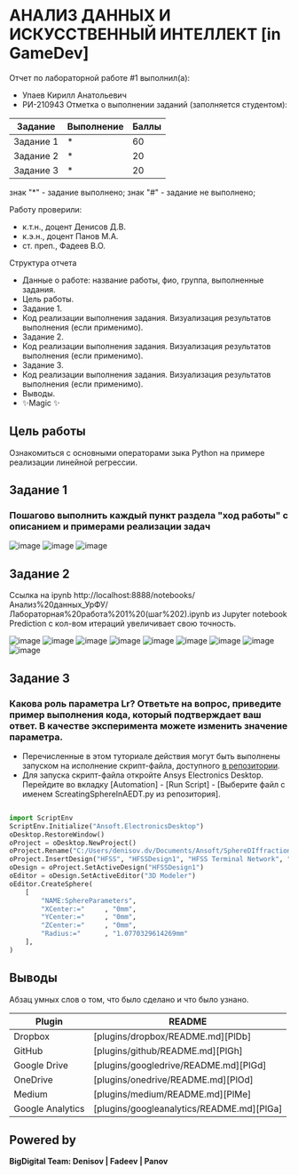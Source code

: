 # АНАЛИЗ ДАННЫХ И ИСКУССТВЕННЫЙ ИНТЕЛЛЕКТ [in GameDev]
Отчет по лабораторной работе #1 выполнил(а):
- Упаев Кирилл Анатольевич 
- РИ-210943
Отметка о выполнении заданий (заполняется студентом):

| Задание | Выполнение | Баллы |
| ------ | ------ | ------ |
| Задание 1 | * | 60 |
| Задание 2 | * | 20 |
| Задание 3 | * | 20 |

знак "*" - задание выполнено; знак "#" - задание не выполнено;

Работу проверили:
- к.т.н., доцент Денисов Д.В.
- к.э.н., доцент Панов М.А.
- ст. преп., Фадеев В.О.

Структура отчета

- Данные о работе: название работы, фио, группа, выполненные задания.
- Цель работы.
- Задание 1.
- Код реализации выполнения задания. Визуализация результатов выполнения (если применимо).
- Задание 2.
- Код реализации выполнения задания. Визуализация результатов выполнения (если применимо).
- Задание 3.
- Код реализации выполнения задания. Визуализация результатов выполнения (если применимо).
- Выводы.
- ✨Magic ✨

## Цель работы
Ознакомиться с основными операторами зыка Python на примере реализации линейной регрессии.

## Задание 1

### Пошагово выполнить каждый пункт раздела "ход работы" с описанием и примерами реализации задач

![image](https://user-images.githubusercontent.com/104893843/205671922-0fd8fa83-5145-43bc-9052-5ca0c237d5e3.png)
![image](https://user-images.githubusercontent.com/104893843/205975039-ba9d2d84-d2c7-4850-810a-29f7892ab695.png)
![image](https://user-images.githubusercontent.com/104893843/205975136-c1f549fa-3723-4c4b-89e1-28f275601a82.png)


## Задание 2
Ссылка на ipynb http://localhost:8888/notebooks/Анализ%20данных_УрФУ/Лабораторная%20работа%201%20(шаг%202).ipynb из Jupyter notebook Prediction с кол-вом итераций увеличивает свою точность.

![image](https://user-images.githubusercontent.com/104893843/205989622-b0d4f13a-e40a-43f1-a7f4-24589d8b438d.png)
![image](https://user-images.githubusercontent.com/104893843/205989664-ce101601-ba53-44ed-94e3-6e102cb1bc05.png)
![image](https://user-images.githubusercontent.com/104893843/205989708-41a10576-5599-4c77-85d3-c22f12152271.png)
![image](https://user-images.githubusercontent.com/104893843/205989783-128b52a5-156b-46f3-980e-5cad8bd742b5.png)
![image](https://user-images.githubusercontent.com/104893843/205989838-3ac623a0-91a0-430f-b8af-33d768711bdc.png)
![image](https://user-images.githubusercontent.com/104893843/205989882-864b2439-005d-4d98-a338-89ca9cc1291a.png)
![image](https://user-images.githubusercontent.com/104893843/205989933-55d7cdbe-8303-4c45-b6e2-c0edebc7ad72.png)
![image](https://user-images.githubusercontent.com/104893843/205989974-0e0a785b-cadc-4740-8364-bed19ecd0920.png)
![image](https://user-images.githubusercontent.com/104893843/205990031-10575f94-98be-42f5-a8fa-c6c8c0568d92.png)




## Задание 3
### Какова роль параметра Lr? Ответьте на вопрос, приведите пример выполнения кода, который подтверждает ваш ответ. В качестве эксперимента можете изменить значение параметра.

- Перечисленные в этом туториале действия могут быть выполнены запуском на исполнение скрипт-файла, доступного [в репозитории](https://github.com/Den1sovDm1triy/hfss-scripting/blob/main/ScreatingSphereInAEDT.py).
- Для запуска скрипт-файла откройте Ansys Electronics Desktop. Перейдите во вкладку [Automation] - [Run Script] - [Выберите файл с именем ScreatingSphereInAEDT.py из репозитория].

```py

import ScriptEnv
ScriptEnv.Initialize("Ansoft.ElectronicsDesktop")
oDesktop.RestoreWindow()
oProject = oDesktop.NewProject()
oProject.Rename("C:/Users/denisov.dv/Documents/Ansoft/SphereDIffraction.aedt", True)
oProject.InsertDesign("HFSS", "HFSSDesign1", "HFSS Terminal Network", "")
oDesign = oProject.SetActiveDesign("HFSSDesign1")
oEditor = oDesign.SetActiveEditor("3D Modeler")
oEditor.CreateSphere(
	[
		"NAME:SphereParameters",
		"XCenter:="		, "0mm",
		"YCenter:="		, "0mm",
		"ZCenter:="		, "0mm",
		"Radius:="		, "1.0770329614269mm"
	], 
)

```

## Выводы

Абзац умных слов о том, что было сделано и что было узнано.

| Plugin | README |
| ------ | ------ |
| Dropbox | [plugins/dropbox/README.md][PlDb] |
| GitHub | [plugins/github/README.md][PlGh] |
| Google Drive | [plugins/googledrive/README.md][PlGd] |
| OneDrive | [plugins/onedrive/README.md][PlOd] |
| Medium | [plugins/medium/README.md][PlMe] |
| Google Analytics | [plugins/googleanalytics/README.md][PlGa] |

## Powered by

**BigDigital Team: Denisov | Fadeev | Panov**
